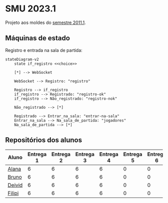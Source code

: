 # SMU 2023.1

Projeto aos moldes do [semestre 2011.1](https://github.com/boidacarapreta/smu20211/milestones?direction=asc&sort=due_date&state=closed).

## Máquinas de estado

Registro e entrada na sala de partida:

```mermaid
stateDiagram-v2
    state if_registro <<choice>>

    [*] --> WebSocket

    WebSocket --> Registro: "registro"

    Registro --> if_registro
    if_registro --> Registrado: "registro-ok"
    if_registro --> Não_registrado: "registro-nok"

    Não_registrado --> [*]

    Registrado --> Entrar_na_sala: "entrar-na-sala"
    Entrar_na_sala --> Na_sala_de_partida: "jogadores"
    Na_sala_de_partida --> [*]
```

## Repositórios dos alunos

| Aluno | Entrega 1 | Entrega 2 | Entrega 3 | Entrega 4 | Entrega 5 | Entrega 6 | Entrega 7 | Entrega 8 |
| - | - | - | - | - | - | - | - | - |
| [Alana](https://github.com/alanamandim/smu20231) | 6 | 6 | 6 | 6 | 0 | 0 | 0 | 0 |
| [Bruno](https://github.com/Brun0MN/smu20231) | 6 | 6 | 6 | 6 | 0 | 0 | 0 | 0 |
| [Deivid](https://github.com/deividffrederico/smu20231) | 6 | 6 | 6 | 6 | 0 | 0 | 0 | 0 |
| [Filipi](https://github.com/VirgilioFilipi/SMU2023.1) | 6 | 6 | 6 | 6 | 0 | 0 | 0 | 0 |
